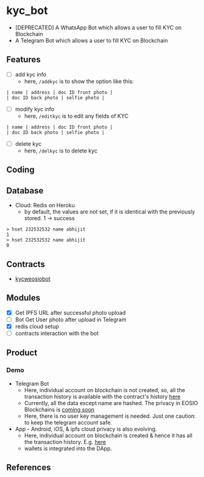 # kyc_bot
* [DEPRECATED] A WhatsApp Bot which allows a user to fill KYC on Blockchain
* A Telegram Bot which allows a user to fill KYC on Blockchain

## Features
* [ ] add kyc info
	- here, `/addkyc` is to show the option like this:
```
| name | address | doc ID front photo |
| doc ID back photo | selfie photo |
```
* [ ] modify kyc info
	- here, `/editkyc` is to edit any fields of KYC
```
| name | address | doc ID front photo |
| doc ID back photo | selfie photo |
```
* [ ] delete kyc
	- here, `/delkyc` is to delete kyc 

## Coding

## Database
* Cloud: Redis on Heroku
	- by default, the values are not set, if it is identical with the previously stored. 1 -> success
```
> hset 232532532 name abhijit
1
> hset 232532532 name abhijit
0
```

## Contracts
* [kycweosiobot](https://github.com/abhi3700/eosio_kyc_contracts)

## Modules
* [x] Get IPFS URL after successful photo upload
* [ ] Bot Get User photo after upload in Telegram
* [x] redis cloud setup
* [ ] contracts interaction with the bot

## Product
### Demo
* Telegram Bot
	- Here, individual account on blockchain is not created, so, all the transaction history is available with the contract's history [here](https://jungle3.bloks.io/account/kycteosiobot)
	- Currently, all the data except name are hashed. The privacy in EOSIO Blockchains is [coming soon](https://eos.io/news/blockchain-privacy/)
	- Here, there is no user key management is needed. Just one caution: to keep the telegram account safe.
* App - Android, iOS, & ipfs cloud privacy is also evolving.
	- Here, individual account on blockchain is created & hence it has all the transaction history. E.g. [here](https://jungle3.bloks.io/account/kycusr111111)
	- wallets is integrated into the DApp.

## References
